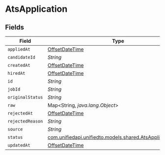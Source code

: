 # AtsApplication


## Fields

| Field                                                                                                      | Type                                                                                                       | Required                                                                                                   | Description                                                                                                |
| ---------------------------------------------------------------------------------------------------------- | ---------------------------------------------------------------------------------------------------------- | ---------------------------------------------------------------------------------------------------------- | ---------------------------------------------------------------------------------------------------------- |
| `appliedAt`                                                                                                | [OffsetDateTime](https://docs.oracle.com/javase/8/docs/api/java/time/OffsetDateTime.html)                  | :heavy_minus_sign:                                                                                         | N/A                                                                                                        |
| `candidateId`                                                                                              | *String*                                                                                                   | :heavy_minus_sign:                                                                                         | N/A                                                                                                        |
| `createdAt`                                                                                                | [OffsetDateTime](https://docs.oracle.com/javase/8/docs/api/java/time/OffsetDateTime.html)                  | :heavy_minus_sign:                                                                                         | N/A                                                                                                        |
| `hiredAt`                                                                                                  | [OffsetDateTime](https://docs.oracle.com/javase/8/docs/api/java/time/OffsetDateTime.html)                  | :heavy_minus_sign:                                                                                         | N/A                                                                                                        |
| `id`                                                                                                       | *String*                                                                                                   | :heavy_minus_sign:                                                                                         | N/A                                                                                                        |
| `jobId`                                                                                                    | *String*                                                                                                   | :heavy_minus_sign:                                                                                         | N/A                                                                                                        |
| `originalStatus`                                                                                           | *String*                                                                                                   | :heavy_minus_sign:                                                                                         | N/A                                                                                                        |
| `raw`                                                                                                      | Map<String, *java.lang.Object*>                                                                            | :heavy_minus_sign:                                                                                         | N/A                                                                                                        |
| `rejectedAt`                                                                                               | [OffsetDateTime](https://docs.oracle.com/javase/8/docs/api/java/time/OffsetDateTime.html)                  | :heavy_minus_sign:                                                                                         | N/A                                                                                                        |
| `rejectedReason`                                                                                           | *String*                                                                                                   | :heavy_minus_sign:                                                                                         | N/A                                                                                                        |
| `source`                                                                                                   | *String*                                                                                                   | :heavy_minus_sign:                                                                                         | N/A                                                                                                        |
| `status`                                                                                                   | [com.unifiedapi.unifiedto.models.shared.AtsApplicationStatus](../../models/shared/AtsApplicationStatus.md) | :heavy_minus_sign:                                                                                         | N/A                                                                                                        |
| `updatedAt`                                                                                                | [OffsetDateTime](https://docs.oracle.com/javase/8/docs/api/java/time/OffsetDateTime.html)                  | :heavy_minus_sign:                                                                                         | N/A                                                                                                        |